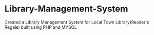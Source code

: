 # Library-Management-System

Created a Library Management System for Local Town Library(Reader's Regale) built using PHP and MYSQL
